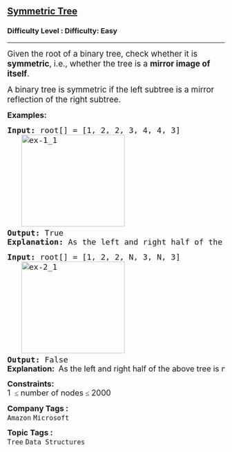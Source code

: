 <h2><a href="https://www.geeksforgeeks.org/problems/symmetric-tree/1">Symmetric Tree</a></h2><h3>Difficulty Level : Difficulty: Easy</h3><hr><div class="problems_problem_content__Xm_eO"><p data-start="124" data-end="247"><span style="font-size: 14pt;">Given the root of a binary tree, check whether it is <strong data-start="177" data-end="190">symmetric</strong>, i.e., whether the tree is a <strong data-start="220" data-end="246">mirror image of itself</strong>.</span></p>
<p><span style="font-size: 14pt;"> </span></p>
<p data-start="249" data-end="340"><span style="font-size: 14pt;">A binary tree is symmetric if the left subtree is a mirror reflection of the right subtree.</span></p>
<p><span style="font-size: 18px;"><strong>Examples:</strong></span></p>
<pre><span style="font-size: 18px;"><strong>Input:</strong> root[] = [1, 2, 2, 3, 4, 4, 3]
   <img src="https://media.geeksforgeeks.org/wp-content/uploads/20240926171713/ex-1_1.webp" alt="ex-1_1" width="239" height="213"><strong>
Output: </strong>True<strong>
Explanation: </strong>As the left and right half of the above tree is mirror image, tree is symmetric.</span>
</pre>
<pre><span style="font-size: 18px;"><strong>Input: </strong>root[] = [1, 2, 2, N, 3, N, 3]
   <img src="https://media.geeksforgeeks.org/wp-content/uploads/20240926171713/ex-2_1.webp" alt="ex-2_1" width="239" height="213"><strong>
Output: </strong>False<br><strong style="font-family: -apple-system, BlinkMacSystemFont, 'Segoe UI', Roboto, Oxygen, Ubuntu, Cantarell, 'Open Sans', 'Helvetica Neue', sans-serif;">Explanation: </strong><span style="font-family: -apple-system, BlinkMacSystemFont, 'Segoe UI', Roboto, Oxygen, Ubuntu, Cantarell, 'Open Sans', 'Helvetica Neue', sans-serif;"> As the left and right half of the above tree is not the mirror image, tree is not symmetric. </span></span></pre>
<p><span style="font-size: 18px;"><strong>Constraints:</strong><br>1&nbsp;<span style="color: rgb(30, 34, 41); font-family: Nunito; font-size: 17px; background-color: rgb(255, 255, 255); --darkreader-inline-color: var(--darkreader-text-1e2229, #c7c4be); --darkreader-inline-bgcolor: var(--darkreader-background-ffffff, #17191a);" data-darkreader-inline-color="" data-darkreader-inline-bgcolor="">&nbsp;≤</span>&nbsp;number of nodes<span style="color: rgb(30, 34, 41); font-family: Nunito; font-size: 17px; background-color: rgb(255, 255, 255); --darkreader-inline-color: var(--darkreader-text-1e2229, #c7c4be); --darkreader-inline-bgcolor: var(--darkreader-background-ffffff, #17191a);" data-darkreader-inline-color="" data-darkreader-inline-bgcolor="">&nbsp;≤</span>&nbsp;2000</span></p></div><p><span style=font-size:18px><strong>Company Tags : </strong><br><code>Amazon</code>&nbsp;<code>Microsoft</code>&nbsp;<br><p><span style=font-size:18px><strong>Topic Tags : </strong><br><code>Tree</code>&nbsp;<code>Data Structures</code>&nbsp;